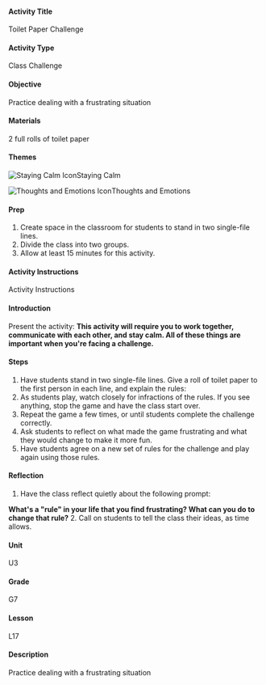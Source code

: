 #### Activity Title
Toilet Paper Challenge
#### Activity Type
Class Challenge
#### Objective
Practice dealing with a frustrating situation
#### Materials
2 full rolls of toilet paper
#### Themes
![Staying Calm Icon](http://v5cmservice.secondstep.org/MS3TP_IMAGES/SKILLS/SKILLS_SMALL_IMAGES/staying-calm-sm.png)Staying Calm
 
![Thoughts and Emotions Icon](http://v5cmservice.secondstep.org/MS3TP_IMAGES/SKILLS/SKILLS_SMALL_IMAGES/thoughts-and-emotions-sm.png)Thoughts and Emotions
 

#### Prep
1. Create space in the classroom for students to stand in two single-file lines.
2. Divide the class into two groups.
3. Allow at least 15 minutes for this activity.

#### Activity Instructions
Activity Instructions
#### Introduction
Present the activity: **This activity will require you to work together, communicate with each other, and stay calm. All of these things are important when you're facing a challenge.**
#### Steps
1. Have students stand in two single-file lines. Give a roll of toilet paper to the first person in each line, and explain the rules:
2. As students play, watch closely for infractions of the rules. If you see anything, stop the game and have the class start over.
3. Repeat the game a few times, or until students complete the challenge correctly.
4. Ask students to reflect on what made the game frustrating and what they would change to make it more fun.
5. Have students agree on a new set of rules for the challenge and play again using those rules.

#### Reflection
1. Have the class reflect quietly about the following prompt:

**What's a "rule" in your life that you find frustrating? What can you do to change that rule?**
2. Call on students to tell the class their ideas, as time allows.

#### Unit
U3
#### Grade
G7
#### Lesson
L17
#### Description
Practice dealing with a frustrating situation

